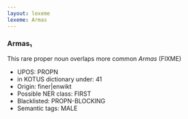 ```yaml
---
layout: lexeme
lexeme: Armas
---
```


###  Armas₁

This rare proper noun overlaps more common *Armas* (FIXME)
* UPOS:  PROPN
* in KOTUS dictionary under:  41
* Origin:  finer|enwikt
* Possible NER class:  FIRST
* Blacklisted:  PROPN-BLOCKING
* Semantic tags:  MALE


